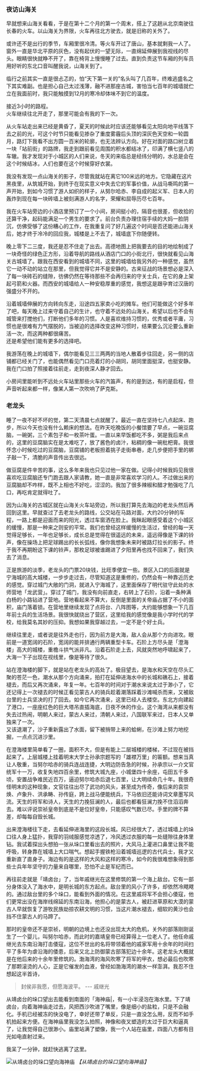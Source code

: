 ### 夜访山海关
早就想来山海关看看，于是在第十二个月的第一个周末，搭上了这趟从北京南驶往长春的火车。以山海关为界限，火车再往北方驶去，就是旧称的关外了。   

或许还不是出行的季节，车厢里很冷清。等火车开过了唐山，基本就剩我一人了。窗外一直是华北平原的灰色，没有起伏的一望无际，一直绵延伸展到我视线的尽头。眼睛很快就睁不开了，靠在椅背上慢慢睡了过去。直到负责这节车厢的列车员用好听的东北口音叫醒我说，山海关到了。   

临行之前其实一直是很忐忑的，怕“天下第一关的”名头叫了几百年，终难逃盛名之下其实难副。也是担心自己太过浅薄，融不进那座古城，害怕当七百年的城墙就伫立在我面前时，我只能触摸到12月的寒冷却体味不到它的温度。   

接近3小时的路程。   
火车继续往北开走了，那里可能会有我的下一次。   

从火车站走出来已经是黄昏了，夏天的时候此时应该还能够看见太阳向地平线落下去之前的光，可这个时节只能看见掺杂了重度雾霾后头顶的深灰色天空和一轮圆月，路灯下我看不出方圆一百米的轮廓，也无法辨认方向。好在对面的路口树立着一块「站前街」的路牌，我走到跟前看见周围的积水都结冰了，印满了横七竖八的车辙。我才发现对于小城区的人们来说，冬天的来临总是经纬分明的，水总是会在这个时候结冰，人们也要在这个时候穿好衣裳。   

我没有发现一点山海关的影子，尽管我就站在离它100米远的地方。它隐藏在这片黑夜里，从筑城开始，到终于在现实意义中失去它的军事价值，从战马嘶鸣的第一声开始，到如今习惯了游人如织的样子，从努尔哈赤、李自成的起义军、日本人的轰炸到现在每一块砖墙上被刻满游人的名字，荣耀和屈辱历尽七百年。   

我在火车站旁边的小酒店里预订了一个小间，房间挺小的，隔音也很差，但收拾的还算干净，起码能满足一个男生的要求了。前台负责办理住宿手续的大妈一脸阴沉，仿佛受够了这份糟心的工作，在我重复问了好几遍这个时间是否还能进山海关后，她才终于冷冷的回应我，城楼是上不去了，城墙底下你随便转。   

晚上零下二三度，我还是忍不住走了出去。高德地图上把我要去的目的地绘制成了一块奇怪的绿色正方形，沿着导航的路线从酒店门口的小街北行，很快就看见山海关古城墙了。跟我在西安看到的城墙不同，这里的城墙给我另外的一种感觉，虽然它一动不动的站立在那里，但我觉得它并不是安静的。古来征战的场景想必是深入了每一块砖石的缝隙，彷佛仍然在等待那些不会再归来的守关士兵，在它的身上架起弓箭和火器。而西安的城墙给人一种安稳厚重的感觉，我想这是跟孕育过汉唐的强盛分不开的。   

沿着城墙伸展的方向转向东走，沿途四五家卖小吃的摊车。他们可能做这个好多年了吧，每天晚上过来守着自己的生计，也守着不远处的山海关。希望以后也不会有城管来打搅他们，打断他们多年的习惯。人是喜欢维持习惯的，优秀或者平庸，习惯也是很难有力气摆脱的，当被迫的选择改变这种习惯时，结果要么沉沦要么重新活一次，而这两种都很痛苦。   
还是希望他们能有更多的选择吧。   

我游荡在晚上的城墙下，偶尔能看见三三两两的当地人散着步往回走，另一侧的店铺都已经关门了，也能偶然看见门口亮着灯的小胡同，胡同里面挺深，也挺安静。我在门口拍了照接着往前走，走到夜深人静才回去。   

小房间里能听到不远处火车站里那些火车的汽笛声，有的是到达，有的是启程，但声音听起来都一样，像某人第一次吹响了萨克斯。

### 老龙头
睡了一夜不好不坏的觉，第二天清晨七点就醒了。最近一直在坚持七八点起床、跑步，所以今天也没有什么赖床的想法。在昨天吃晚饭的小餐馆要了早点，一碗豆腐脑，一碗粥，三个素包子和一枚茶叶蛋。一直以来早饭都吃不多，粥是我后来点的，这里的豆腐脑实在是太难吃了，放了酱色的卤汁，粘稠的像一碗枇杷膏。我很怀念小时候吃过的豆腐脑，豆腐铺的老板担着挑子走街串巷，走几步便把手里的梆子敲一下，清脆的声音传出去很远。   

做豆腐是件辛苦的事，这么多年来我也只见过他一家在做。记得小时候我妈见我很喜欢吃豆腐脑还专门跑去跟人家请教，她一直是非常喜欢学习的人。不过做出来的豆腐脑却不咋样，既不上相也不好吃，涩涩的。我加了很多辣椒和醋才勉强吃了几口，再吃肯定就得吐了。   

因为山海关的古城区就在山海关火车站旁边，所以我打算先去海边的老龙头然后再回到这里。早就查过了去老龙头的路线，公交站在马路对面，大约20分钟的车程，一路上都是迎面而来的阳光，透过车窗洒在脸上。我眯起眼感受着这个小城区的缓慢，那是一种来之则安的平常。我们也曾经这样缓慢的生活过，曾经的每一天觉得足够长，一年也足够长，成长总是觉得在很遥远的未来，遥远得像是下课的铃声，像在操场上把足球踢出的长长弧线，像你我想象未来时被路灯拉长的影子。终于我不再期盼这下课的铃声，那枚足球被谁踢进了夕阳里再也找不回来了，我们失去了消息。   

正是旅游的淡季，老龙头的门票20块钱，比旺季便宜一些。景区入口的后面就是宁海城的高大城楼，一步步走过去，尽管知道这是重修的，仍然会有一种靠近历史的感觉。穿过城门大敞的门洞，就进入宁海城了，这里面保存了明代驻守此处的水师营地「龙武营」。穿过了城门，我没有向前直走，右转上了石阶，沿着一条种满白杨的小路钻进了营地。营地看起来不算大，反倒是里面的关帝庙占据了不小的面积，庙门落着锁。在营地里继续发现了点将台、八阵图等，大约能够想象一下几百年前士兵的生活场景。我很快就绕出了营区，这里给我的感觉像是我小学时代的学校，给我莫名其妙的压抑。我想如果我穿越过去，一定不是个好士兵。   

继续往里走，或者说是往外走也行，因为前方是大海，敌人会从那个方向进攻。眼前是一道宽阔的石阶，宽阔的能并排通行两辆重型卡车。石阶上方尽头是「澄海楼」高大的城楼，重檐斗拱气派非凡。沿着石阶走上去，风就突然地呼啸起来了，大海一下子出现在视线里，像是等待了很久。   

站在澄海楼的脚下，就是站在老龙头的高处了。极目望去，是海水和天空在尽头汇聚的苍茫一色，潮水从那个方向涌来，拍打在延伸进海水中的长城和礁石上，接着褪去，而后又再次涌来，年复一年。七百年的时间对于潮水来说太过于渺小了，它还记得上一次褪去的时候正看见蒙古人的骑兵趁着潮落踩着沙滩喊杀而来，又被敌台里的士兵坚决的打了回去。如今它再次涌来，这里已经人去楼空。东北方向建起了港口，一座座红色的巨大塔吊直插海底，日夜不休的作业。这个海湾从来都没有失去过热闹，明朝人来过，蒙古人来过，清朝人来过，八国联军来过，日本人又单独来了一次。   
又该退潮了，沙子重新露出了水面，留下被捎带上来的蛤蜊，在沙滩上努力地挖掘，一点点沉进沙里。   

在澄海楼里简单看了一圈，面积不大，但是有能上二层城楼的楼梯，不过现在被挡起来了。上层城楼上挂着明末大学士孙承宗题写的「雄襟万里」的匾额。想来当真让人敬重，当努尔哈赤的骑兵连战连捷，大明边防告急的时候，孙承宗以一介文官统军十一万，收复失地四百余里，修筑大城九座，小城堡四十余座，屯田五千多顷，安置战争难民近百万，逼迫努尔哈赤后退七百里，让大明续命几十年。我很奇怪明末的这种现象，文官往往出尽了武功的风头，甚至成为传奇，像后来的袁崇焕、卢象升、洪承畴、孙传庭，跨上战马便能统兵，下马依旧还能诗词文章墨写风流。天生的将军和诗人，天生的力挽狂澜的人，最后也都看狂澜力挽不住滔滔奔去。难以评说崇祯皇帝到底是不是位好皇帝，只能感叹气数已尽。手里的牌不算差，却每每自毁长城。   

出来澄海楼往下走，去看延伸进海里的这段长城。风已经很大了，透过城墙上的垛口往人身上猛扑，我穿的羽绒服感觉凉透了，冷风透过衣服的每一处缝隙往身体里钻。我试着探出头想拍一张从垛口里看出去的照片，大风马上灌进口鼻里让我不能呼吸，转身靠在城墙上大口喘气。想起手握铁枪沿着城墙巡逻的古代兵士，我才又重新直了直身子。海边有的是这样的大风和这样的寒冷，如今的我很难想象得到那些士兵年年坚守的力量来自哪里，恐怕不止是军纪而已。

再往前走就是「靖卤台」了，当年戚继光在这里修筑的第一个海上敌台。它有一部分身体没入了海水中，是明长城的东方起点。敌台里的风小了许多，却依然冷飕飕的。通过敌台里的多个垛口，能看到外面的情况。在这里戚将军不会担心倭寇，他们更常出没在海岸线绵延的东南沿海，他担心的是蒙古人，被赶进草原和大漠的蒙古人早就恢复了游牧民族劫掠农耕文明的习惯，当这片潮水褪去，细软的黄沙也会挡不住蒙古人的马蹄了。   

那时的皇帝还不是崇祯，明朝的边境上也还没出现太大的危机，关外的部落刚刚诞生了一个婴儿，叫努尔哈赤，而此时的嘉靖皇帝已经算得上一位老人了。他任命戚继光去东南沿海打击倭寇，这位不世出的名将带领着他的戚家军用十余年的时间扫平了多年为虐沿海的倭患，后来又北上防御蒙古部落犯边十余年。这老龙头大概就是在他后来的十余年里修筑的。渤海湾的海风吹寒了将军的甲衣，想必最后也吹寒了那颗滚烫的人心，正是它催发的血液，曾经如渤海湾的潮水一样澎湃。我忍不住想起这半首诗，
> 封侯非我愿，但愿海波平。
> --- 戚继光   

从靖卤台的垛口望出去能看到南面的「海神庙|，有一小半浸泡在海水里。下了靖卤台，向着海神庙走过去，风把西沙吹进了嘴里，像是细小的盐粒，只是不会融化。手机已经被冻的快没电了，幸好还带了单反，只是一直没怎么用，反而不如手机拍起来方便。在海神庙里我没怎么拍照，神像和夜叉塑造的太过于巨大和逼真了，让我觉得自己很渺小。庙里站满了塑像，我一个人站在庙里，四面八方都有目光如电直射过来。   

我呆了一分钟，就赶快逃离了这里。   

![从靖卤台的垛口望向海神庙](../img/shanhaiguan/DSC_0206.JPG)
_【从靖卤台的垛口望向海神庙】_
